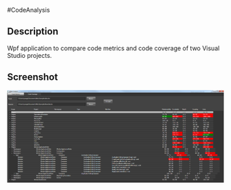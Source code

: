 #CodeAnalysis

## Description

Wpf application to compare code metrics and code coverage of two Visual Studio projects.

## Screenshot

![alt tag](https://raw.githubusercontent.com/Softcadbury/CodeAnalysis/master/Screenshot.png)
